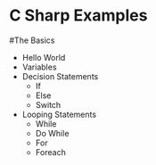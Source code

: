 # C Sharp Examples

#The Basics

- Hello World
- Variables
- Decision Statements
  - If 
  - Else 
  - Switch
- Looping Statements
  - While 
  - Do While
  - For
  - Foreach